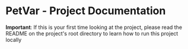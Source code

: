 # PetVar - Project Documentation

**Important**: If this is your first time looking at the project, please read the README on the project's root directory to learn how to run this project locally